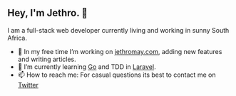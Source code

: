 ## Hey, I'm Jethro. 👋

I am a full-stack web developer currently living and working in sunny South Africa. 
- 🔭 In my free time I’m working on [jethromay.com](https://jethromay.com), adding new features and writing articles.
- 🌱 I’m currently learning [Go](https://golang.org/) and TDD in [Laravel](https://laravel.com/).
- 📫 How to reach me: For casual questions its best to contact me on [Twitter](https://twitter.com/may_jethro)
